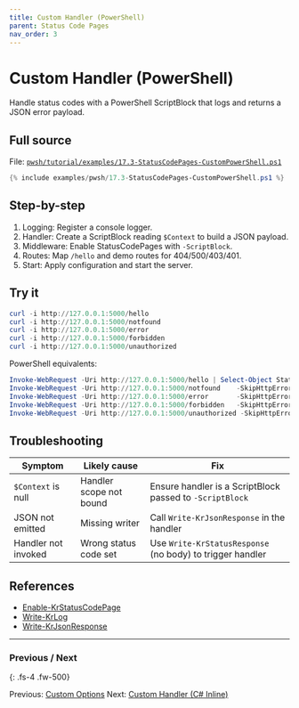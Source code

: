 ```yaml
---
title: Custom Handler (PowerShell)
parent: Status Code Pages
nav_order: 3
---
```


# Custom Handler (PowerShell)

Handle status codes with a PowerShell ScriptBlock that logs and returns a JSON error payload.

## Full source

File: [`pwsh/tutorial/examples/17.3-StatusCodePages-CustomPowerShell.ps1`][17.3-StatusCodePages-CustomPowerShell.ps1]

```powershell
{% include examples/pwsh/17.3-StatusCodePages-CustomPowerShell.ps1 %}
```

## Step-by-step

1. Logging: Register a console logger.
2. Handler: Create a ScriptBlock reading `$Context` to build a JSON payload.
3. Middleware: Enable StatusCodePages with `-ScriptBlock`.
4. Routes: Map `/hello` and demo routes for 404/500/403/401.
5. Start: Apply configuration and start the server.

## Try it

```powershell
curl -i http://127.0.0.1:5000/hello
curl -i http://127.0.0.1:5000/notfound
curl -i http://127.0.0.1:5000/error
curl -i http://127.0.0.1:5000/forbidden
curl -i http://127.0.0.1:5000/unauthorized
```

PowerShell equivalents:

```powershell
Invoke-WebRequest -Uri http://127.0.0.1:5000/hello | Select-Object StatusCode, Content
Invoke-WebRequest -Uri http://127.0.0.1:5000/notfound    -SkipHttpErrorCheck | Select-Object StatusCode, Content | Format-List
Invoke-WebRequest -Uri http://127.0.0.1:5000/error       -SkipHttpErrorCheck | Select-Object StatusCode, Content | Format-List
Invoke-WebRequest -Uri http://127.0.0.1:5000/forbidden   -SkipHttpErrorCheck | Select-Object StatusCode, Content | Format-List
Invoke-WebRequest -Uri http://127.0.0.1:5000/unauthorized -SkipHttpErrorCheck | Select-Object StatusCode, Content | Format-List
```

## Troubleshooting

| Symptom | Likely cause | Fix |
|--------|---------------|-----|
| `$Context` is null | Handler scope not bound | Ensure handler is a ScriptBlock passed to `-ScriptBlock` |
| JSON not emitted | Missing writer | Call `Write-KrJsonResponse` in the handler |
| Handler not invoked | Wrong status code set | Use `Write-KrStatusResponse` (no body) to trigger handler |

## References

- [Enable-KrStatusCodePage][Enable-KrStatusCodePage]
- [Write-KrLog][Write-KrLog]
- [Write-KrJsonResponse][Write-KrJsonResponse]

---

### Previous / Next

{: .fs-4 .fw-500}

Previous: [Custom Options](./2.Custom-Options.md)
Next: [Custom Handler (C# Inline)](./4.Custom-Handler-CSharp-Inline.md)

[17.3-StatusCodePages-CustomPowerShell.ps1]: /pwsh/tutorial/examples/17.3-StatusCodePages-CustomPowerShell.ps1
[Enable-KrStatusCodePage]: /pwsh/cmdlets/Enable-KrStatusCodePage
[Write-KrLog]: /pwsh/cmdlets/Write-KrLog
[Write-KrJsonResponse]: /pwsh/cmdlets/Write-KrJsonResponse
